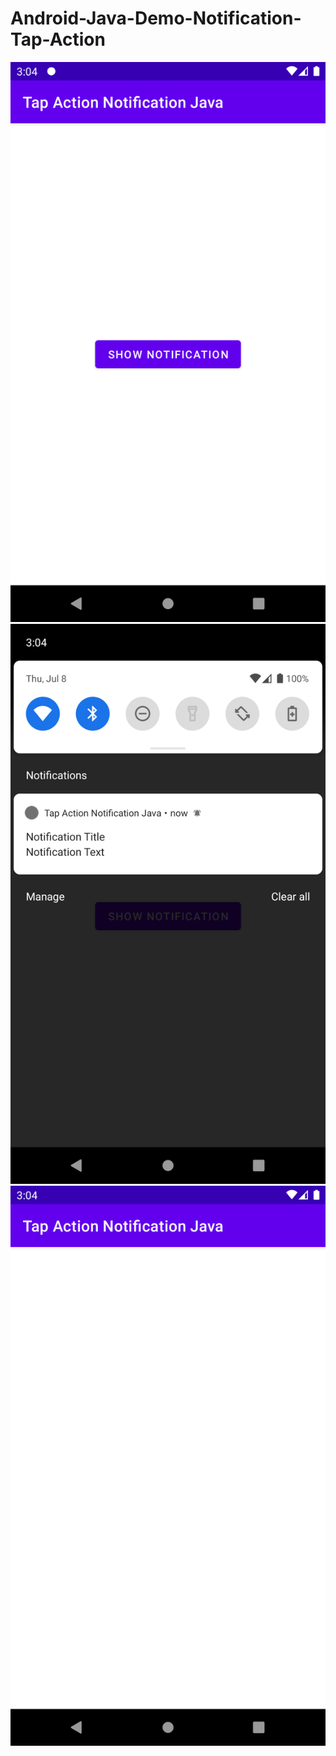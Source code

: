 # Android-Java-Demo-Notification-Tap-Action

![S1](https://github.com/VaibhavMojidra/Android-Java-Demo-Notification-Tap-Action/blob/master/screenshots/1.png)
![S2](https://github.com/VaibhavMojidra/Android-Java-Demo-Notification-Tap-Action/blob/master/screenshots/2.png)
![S3](https://github.com/VaibhavMojidra/Android-Java-Demo-Notification-Tap-Action/blob/master/screenshots/3.png)
